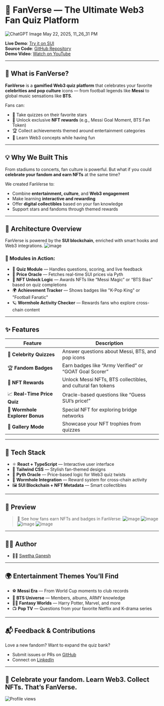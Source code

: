 # 🌟 FanVerse — The Ultimate Web3 Fan Quiz Platform
![ChatGPT Image May 22, 2025, 11_26_31 PM](https://github.com/user-attachments/assets/be32b20b-8721-4dad-9b0f-9b63fc58dbbf)


**Live Demo**: [Try it on SUI](https://fanversxsui.netlify.app/)  
**Source Code**: [GitHub Repository](https://github.com/NanxSwea/FanVerse-SUI)  
**Demo Video**: [Watch on YouTube](https://youtu.be/FanVerseDemoVideo)

---

## 💭 What is FanVerse?

**FanVerse** is a **gamified Web3 quiz platform** that celebrates your favorite **celebrities and pop culture** icons — from football legends like **Messi** to global music sensations like **BTS**.

Fans can:

- 🎤 Take quizzes on their favorite stars  
- 🎁 Unlock exclusive **NFT rewards** (e.g., Messi Goal Moment, BTS Fan Token)  
- 🏆 Collect achievements themed around entertainment categories  
- 🔗 Learn Web3 concepts while having fun

---

## 💡 Why We Built This

From stadiums to concerts, fan culture is powerful. But what if you could **celebrate your fandom and earn NFTs** at the same time?

We created FanVerse to:

- Combine **entertainment, culture**, and **Web3 engagement**  
- Make learning **interactive and rewarding**  
- Offer **digital collectibles** based on your fan knowledge  
- Support stars and fandoms through themed rewards

---

## 🧠 Architecture Overview

FanVerse is powered by the **SUI blockchain**, enriched with smart hooks and Web3 integrations.
![image](https://github.com/user-attachments/assets/11fa8990-8eae-4089-a536-3c193b767352)

### 🧩 Modules in Action:

- 🧠 **Quiz Module** — Handles questions, scoring, and live feedback  
- 🧿 **Price Oracle** — Fetches real-time SUI prices via Pyth  
- 🎨 **NFT Unlock Logic** — Awards NFTs like “Messi Magic” or “BTS Bias” based on quiz completions  
- 🌍 **Achievement Tracker** — Shows badges like "K-Pop King" or "Football Fanatic"  
- 🪐 **Wormhole Activity Checker** — Rewards fans who explore cross-chain content

---

## ✨ Features

| Feature                            | Description                                                                 |
|-----------------------------------|-----------------------------------------------------------------------------|
| 🧠 **Celebrity Quizzes**           | Answer questions about Messi, BTS, and pop icons                            |
| 🏆 **Fandom Badges**               | Earn badges like “Army Verified” or “GOAT Goal Scorer”                     |
| 🎁 **NFT Rewards**                 | Unlock Messi NFTs, BTS collectibles, and cultural fan tokens                |
| 📈 **Real-Time Price Quiz**        | Oracle-based questions like “Guess SUI’s price!”                            |
| 🌉 **Wormhole Explorer Bonus**     | Special NFT for exploring bridge networks                                   |
| 🌟 **Gallery Mode**                | Showcase your NFT trophies from quizzes                                     |

---

## 🧰 Tech Stack

- ⚛️ **React + TypeScript** — Interactive user interface  
- 🎨 **Tailwind CSS** — Stylish fan-themed designs  
- 🧿 **Pyth Oracle** — Price-based logic for Web3 quiz twists  
- 🌉 **Wormhole Integration** — Reward system for cross-chain activity  
- 🖼️ **SUI Blockchain + NFT Metadata** — Smart collectibles  

---

## 📸 Preview

> 🎥 See how fans earn NFTs and badges in FanVerse:
![image](https://github.com/user-attachments/assets/c60fc61b-e17c-4523-9f1d-8b7f441d513d)
![image](https://github.com/user-attachments/assets/d74e1cb8-cefe-43ae-9a82-c5a0f96d0d07)
![image](https://github.com/user-attachments/assets/1254f21c-403b-424a-bc12-b721570faf76)
![image](https://github.com/user-attachments/assets/adcaedc8-09da-41ca-b42d-6ff4b587c04e)



---

## 🧑‍💻 Author

- 👩‍💻 [Swetha Ganesh](https://github.com/NanxSwea)

---

## 🌍 Entertainment Themes You’ll Find

- ⚽ **Messi Era** — From World Cup moments to club records  
- 🎵 **BTS Universe** — Members, albums, ARMY knowledge  
- 🧙‍♂️ **Fantasy Worlds** — Harry Potter, Marvel, and more  
- 📺 **Pop TV** — Questions from your favorite Netflix and K-drama series  

---

## 📬 Feedback & Contributions

Love a new fandom? Want to expand the quiz bank?

- Submit issues or PRs on [GitHub](https://github.com/NanxSwea)  
- Connect on [LinkedIn](https://www.linkedin.com/in/swethaganesh07)

---

## 🎉 Celebrate your fandom. Learn Web3. Collect NFTs. That’s FanVerse.

![Profile views](https://komarev.com/ghpvc/?username=NanxSwea&color=blue)
